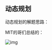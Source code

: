 ## 动态规划

动态规划的解题思路：

MIT的哥们总结的：

![img](https://uploader.shimo.im/f/BHHNUkW8X7i2D1Bz.png!original)

